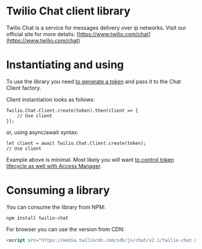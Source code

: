 Twilio Chat client library
=============
Twilio Chat is a service for messages delivery over ip networks.
Visit our official site for more detalis: [https://www.twilio.com/chat](https://www.twilio.com/chat)


Instantiating and using
=============
To use the library you need [to generate a token](https://www.twilio.com/docs/api/chat/guides/identity) and pass it to the Chat Client factory.

Client instantiation looks as follows:
```
Twilio.Chat.Client.create(token).then(client => {
    // Use client
});
```

or, using async/await syntax:
```
let client = await Twilio.Chat.Client.create(token);
// Use client
```

Example above is minimal. Most likely you will want [to control token lifecycle as well with Access Manager](https://www.twilio.com/docs/api/chat/guides/access-token-lifecycle).

Consuming a library
=============
You can consume the library from NPM:
```
npm install twilio-chat
```

For browser you can use the version from CDN:
```html
<script src="https://media.twiliocdn.com/sdk/js/chat/v2.1/twilio-chat.min.js"></script>
```
